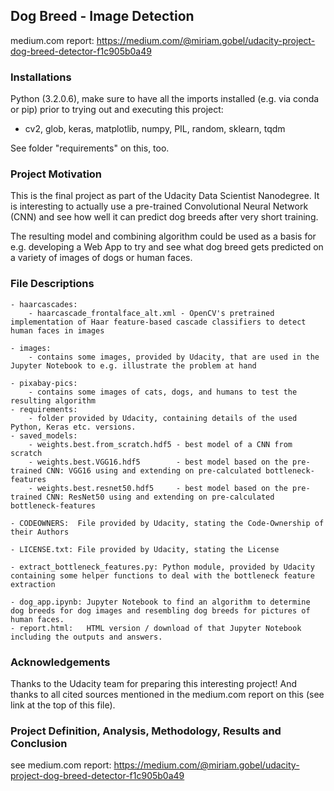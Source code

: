 ## Dog Breed - Image Detection

medium.com report: https://medium.com/@miriam.gobel/udacity-project-dog-breed-detector-f1c905b0a49

### Installations
Python (3.2.0.6), make sure to have all the imports installed (e.g. via conda or pip) prior to trying out and executing this project:
  - cv2, glob, keras, matplotlib, numpy, PIL, random, sklearn, tqdm  

See folder "requirements" on this, too.

### Project Motivation
This is the final project as part of the Udacity Data Scientist Nanodegree.
It is interesting to actually use a pre-trained Convolutional Neural Network (CNN) and see how well it can predict dog breeds after very short training.

The resulting model and combining algorithm could be used as a basis for e.g. developing a Web App to try and see what dog breed gets predicted on a variety of images of dogs or human faces.

### File Descriptions
	- haarcascades:
		- haarcascade_frontalface_alt.xml - OpenCV's pretrained implementation of Haar feature-based cascade classifiers to detect human faces in images
    
	- images:
		- contains some images, provided by Udacity, that are used in the Jupyter Notebook to e.g. illustrate the problem at hand
    
	- pixabay-pics:
		- contains some images of cats, dogs, and humans to test the resulting algorithm
	- requirements:
		- folder provided by Udacity, containing details of the used Python, Keras etc. versions.
	- saved_models:
		- weights.best.from_scratch.hdf5 - best model of a CNN from scratch
		- weights.best.VGG16.hdf5        - best model based on the pre-trained CNN: VGG16 using and extending on pre-calculated bottleneck-features 
		- weights.best.resnet50.hdf5     - best model based on the pre-trained CNN: ResNet50 using and extending on pre-calculated bottleneck-features

	- CODEOWNERS:  File provided by Udacity, stating the Code-Ownership of their Authors
	
	- LICENSE.txt: File provided by Udacity, stating the License
	
	- extract_bottleneck_features.py: Python module, provided by Udacity containing some helper functions to deal with the bottleneck feature extraction
	
	- dog_app.ipynb: Jupyter Notebook to find an algorithm to determine dog breeds for dog images and resembling dog breeds for pictures of human faces.
	- report.html:   HTML version / download of that Jupyter Notebook including the outputs and answers.

### Acknowledgements

Thanks to the Udacity team for preparing this interesting project!
And thanks to all cited sources mentioned in the medium.com report on this (see link at the top of this file).

### Project Definition, Analysis, Methodology, Results and Conclusion
see medium.com report: https://medium.com/@miriam.gobel/udacity-project-dog-breed-detector-f1c905b0a49
